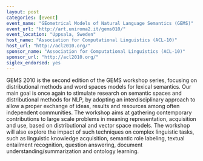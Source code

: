 ```yaml
---
layout: post
categories: [event]
event_name: "GEometrical Models of Natural Language Semantics (GEMS)"
event_url: "http://art.uniroma2.it/gems010/"
event_location: "Uppsala, Sweden"
host_name: "Association for Computational Linguistics (ACL-10)"
host_url: "http://acl2010.org/"
sponsor_name: "Association for Computational Linguistics (ACL-10)"
sponsor_url: "http://acl2010.org/"
siglex_endorsed: yes
---
```

GEMS 2010 is the second edition of the GEMS workshop series, focusing on distributional methods and word spaces models for lexical semantics. Our main goal is once again to stimulate research on semantic spaces and distributional methods for NLP, by adopting an interdisciplinary approach to allow a proper exchange of ideas, results and resources among often independent communities. The workshop aims at gathering contemporary contributions to large scale problems in meaning representation, acquisition and use, based on distributional and vector space models. The workshop will also explore the impact of such techniques on complex linguistic tasks, such as linguistic knowledge acquisition, semantic role labeling, textual entailment recognition, question answering, document understanding/summarization and ontology learning.